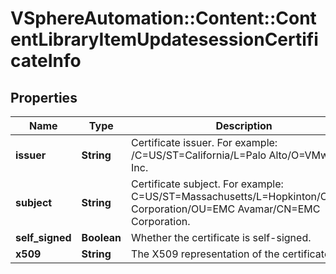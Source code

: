 # VSphereAutomation::Content::ContentLibraryItemUpdatesessionCertificateInfo

## Properties
Name | Type | Description | Notes
------------ | ------------- | ------------- | -------------
**issuer** | **String** | Certificate issuer. For example: /C&#x3D;US/ST&#x3D;California/L&#x3D;Palo Alto/O&#x3D;VMware, Inc. | 
**subject** | **String** | Certificate subject. For example: C&#x3D;US/ST&#x3D;Massachusetts/L&#x3D;Hopkinton/O&#x3D;EMC Corporation/OU&#x3D;EMC Avamar/CN&#x3D;EMC Corporation. | 
**self_signed** | **Boolean** | Whether the certificate is self-signed. | 
**x509** | **String** | The X509 representation of the certificate. | 


